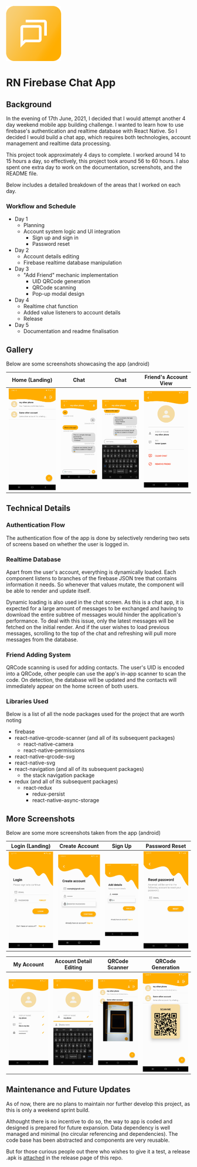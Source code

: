 <img src='./img/logo.png' width='150'>

# RN Firebase Chat App

## Background

In the evening of 17th June, 2021, I decided that I would attempt another 4 day weekend mobile app building challenge. I wanted to learn how to use firebase's authentication and realtime database with React Native. So I decided I would build a chat app, which requires both technologies, account management and realtime data processing.

This project took approximately 4 days to complete. I worked around 14 to 15 hours a day, so effectively, this project took around 56 to 60 hours. I also spent one extra day to work on the documentation, screenshots, and the README file.

Below includes a detailed breakdown of the areas that I worked on each day.

### Workflow and Schedule

- Day 1
    - Planning
    - Account system logic and UI integration
        - Sign up and sign in
        - Password reset
- Day 2
    - Account details editing
    - Firebase realtime database manipulation
- Day 3
    - "Add Friend" mechanic implementation
        - UID QRCode generation
        - QRCode scanning
        - Pop-up modal design
- Day 4
    - Realtime chat function
    - Added value listeners to account details
    - Release
- Day 5
    - Documentation and readme finalisation

## Gallery

Below are some screenshots showcasing the app (android)

|        Home (Landing)        |             Chat              |             Chat              |      Friend's Account View      |
| :--------------------------: | :---------------------------: | :---------------------------: | :-----------------------------: |
| <img src='./img/s_home.jpg'> | <img src='./img/s_chat1.jpg'> | <img src='./img/s_chat2.jpg'> | <img src='./img/s_accView.jpg'> |

## Technical Details

### Authentication Flow

The authentication flow of the app is done by selectively rendering two sets of screens based on whether the user is logged in.

### Realtime Database

Apart from the user's account, everything is dynamically loaded. Each component listens to branches of the firebase JSON tree that contains information it needs. So whenever that values mutate, the component will be able to render and update itself.

Dynamic loading is also used in the chat screen. As this is a chat app, it is expected for a large amount of messages to be exchanged and having to download the entire subtree of messages would hinder the application's performance. To deal with this issue, only the latest messages will be fetched on the initial render. And if the user wishes to load previous messages, scrolling to the top of the chat and refreshing will pull more messages from the database.

### Friend Adding System

QRCode scanning is used for adding contacts. The user's UID is encoded into a QRCode, other people can use the app's in-app scanner to scan the code. On detection, the database will be updated and the contacts will immediately appear on the home screen of both users.

### Libraries Used

Below is a list of all the node packages used for the project that are worth noting

- firebase
- react-native-qrcode-scanner (and all of its subsequent packages)
  - react-native-camera
  - react-native-permissions
- react-native-qrcode-svg
- react-native-svg
- react-navigation (and all of its subsequent packages)
  - the stack navigation package
- redux (and all of its subsequent packages)
  - react-redux
    - redux-persist
    - react-native-async-storage

## More Screenshots

Below are some more screenshots taken from the app (android)

|        Login (Landing)        |         Create Account         |             Sign Up             |        Password Reset         |
| :---------------------------: | :----------------------------: | :-----------------------------: | :---------------------------: |
| <img src='./img/s_login.jpg'> | <img src='./img/s_create.jpg'> | <img src='./img/s_details.jpg'> | <img src='./img/s_reset.jpg'> |

|         My Account          |     Account Detail Editing      |        QRCode Scanner         |       QRCode Generation        |
| :-------------------------: | :-----------------------------: | :---------------------------: | :----------------------------: |
| <img src='./img/s_acc.jpg'> | <img src='./img/s_accEdit.jpg'> | <img src='./img/s_scanner.jpg'> | <img src='./img/s_qrcode.jpg'> |

## Maintenance and Future Updates

As of now, there are no plans to maintain nor further develop this project, as this is only a weekend sprint build.

Althought there is no incentive to do so, the way to app is coded and designed is prepared for future expansion. Data dependency is well managed and minimal (no circular referencing and dependencies). The code base has been abstracted and components are very reusable.

But for those curious people out there who wishes to give it a test, a release .apk is <a href='https://github.com/lochungtin/RNFirebaseChat/releases/tag/v1.0.0'>attached</a> in the release page of this repo.
